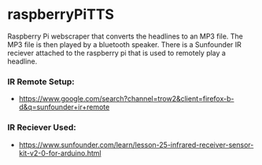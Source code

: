 # raspberryPiTTS
Raspberry Pi webscraper that converts the headlines to an MP3 file. The MP3 file is then played by a bluetooth speaker. There is a Sunfounder IR reciever attached to the raspberry pi that is used to remotely play a headline.

### IR Remote Setup:
* https://www.google.com/search?channel=trow2&client=firefox-b-d&q=sunfounder+ir+remote

### IR Reciever Used:
* https://www.sunfounder.com/learn/lesson-25-infrared-receiver-sensor-kit-v2-0-for-arduino.html
